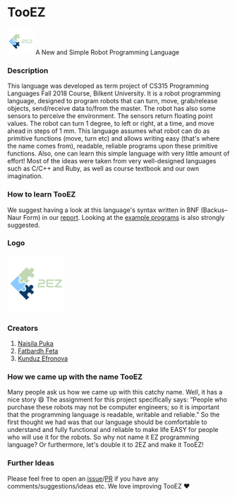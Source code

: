 # TooEZ
<img src="https://github.com/NaisilaPuka/TooEZ/blob/master/2ez_logo.png" alt="chain_coders" width="60"/> A New and Simple Robot Programming Language
### Description
This language was developed as term project of CS315 Programming Languages Fall 2018 Course, Bilkent University. It is a robot programming language, designed to program robots that can turn, move, grab/release objects, send/receive data to/from the master. The robot has also some sensors to perceive the environment. The sensors return floating point values. The robot can turn 1 degree, to left or right, at a time, and move ahead in steps of 1 mm. This language assumes what robot can do as primitive functions (move, turn etc) and allows writing easy (that's where the name comes from), readable, reliable programs upon these primitive functions. Also, one can learn this simple language with very little amount of effort! Most of the ideas were taken from very well-designed languages such as C/C++ and Ruby, as well as course textbook and our own imagination.
### How to learn TooEZ
We suggest having a look at this language's syntax written in BNF (Backus–Naur Form) in our [report](https://github.com/NaisilaPuka/TooEZ/blob/master/CS315_Project1_Report.pdf). Looking at the [example programs](https://github.com/NaisilaPuka/TooEZ/tree/master/example_programs) is also strongly suggested.
### Logo
<img src="https://github.com/NaisilaPuka/TooEZ/blob/master/2ez_logo.png" alt="chain_coders" width="130"/>

### Creators
1. [Naisila Puka](https://github.com/NaisilaPuka)
2. [Fatbardh Feta](https://github.com/fatbardhfeta)
3. [Kunduz Efronova](https://github.com/efronova)
### How we came up with the name TooEZ
Many people ask us how we came up with this catchy name. Well, it has a nice story :smile: The assignment for this project
specifically says: “People who purchase these robots may not be computer
engineers; so it is important that the programming language is readable, writable and
reliable.” So the first thought we had was that our language should be comfortable to
understand and fully functional and reliable to make life EASY for people who will
use it for the robots. So why not name it EZ programming language? Or furthermore,
let's double it to 2EZ and make it TooEZ! 
### Further Ideas
Please feel free to open an [issue](https://github.com/NaisilaPuka/TooEZ/issues/new)/[PR](https://github.com/NaisilaPuka/TooEZ/compare) if you have any comments/suggestions/ideas etc. We love improving TooEZ :heart:
